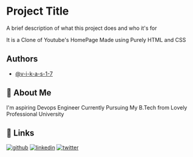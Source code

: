 
# Project Title

A brief description of what this project does and who it's for

It is a Clone of Youtube's HomePage Made using Purely HTML and CSS
## Authors

- [@v-i-k-a-s-1-7](https://github.com/v-i-k-a-s-1-7)


## 🚀 About Me
I'm aspiring Devops Engineer Currently Pursuing My B.Tech from Lovely Professional University
    
## 🔗 Links
[![github](https://github.com/v-i-k-a-s-1-7)](https://github.com/)
[![linkedin](https://www.linkedin.com/in/vikas-rajak-4272721b1/)](https://www.linkedin.com/)
[![twitter](https://twitter.com/VIKAS__2003)](https://twitter.com/)

